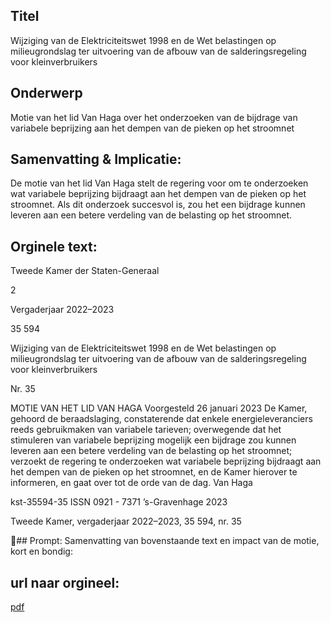## Titel
Wijziging van de Elektriciteitswet 1998 en de Wet belastingen op milieugrondslag ter uitvoering van de afbouw van de salderingsregeling voor kleinverbruikers
## Onderwerp
Motie van het lid Van Haga over het onderzoeken van de bijdrage van variabele beprijzing aan het dempen van de pieken op het stroomnet
## Samenvatting & Implicatie:

De motie van het lid Van Haga stelt de regering voor om te onderzoeken wat variabele beprijzing bijdraagt aan het dempen van de pieken op het stroomnet. Als dit onderzoek succesvol is, zou het een bijdrage kunnen leveren aan een betere verdeling van de belasting op het stroomnet.
## Orginele text:


Tweede Kamer der Staten-Generaal

2

Vergaderjaar 2022–2023

35 594

Wijziging van de Elektriciteitswet 1998 en de
Wet belastingen op milieugrondslag ter
uitvoering van de afbouw van de
salderingsregeling voor kleinverbruikers

Nr. 35

MOTIE VAN HET LID VAN HAGA
Voorgesteld 26 januari 2023
De Kamer,
gehoord de beraadslaging,
constaterende dat enkele energieleveranciers reeds gebruikmaken van
variabele tarieven;
overwegende dat het stimuleren van variabele beprijzing mogelijk een
bijdrage zou kunnen leveren aan een betere verdeling van de belasting op
het stroomnet;
verzoekt de regering te onderzoeken wat variabele beprijzing bijdraagt
aan het dempen van de pieken op het stroomnet, en de Kamer hierover te
informeren,
en gaat over tot de orde van de dag.
Van Haga

kst-35594-35
ISSN 0921 - 7371
’s-Gravenhage 2023

Tweede Kamer, vergaderjaar 2022–2023, 35 594, nr. 35

## Prompt:
Samenvatting van bovenstaande text en impact van de motie, kort en bondig:

## url naar orgineel:
[pdf](https://gegevensmagazijn.tweedekamer.nl/OData/v4/2.0/Document(e3e1d3b1-b4b9-4b3c-a640-75fb0093508e)/resource)

